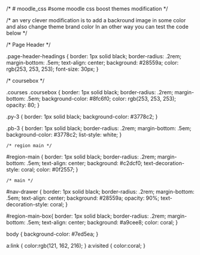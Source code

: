 
/* # moodle_css
#some moodle css boost themes modification */


/* an very clever modification is to add a backround image in some color and also change theme brand color
In an other way you can test the code below */

/* Page Header */
       
.page-header-headings {
    border: 1px solid black;
    border-radius: .2rem;
    margin-bottom: .5em;
    text-align: center;
    background: #28559a;
    color: rgb(253, 253, 253);
    font-size: 30px;
	}	
	

/* coursebox */

.courses .coursebox {
    border: 1px solid black;
    border-radius: .2rem;
    margin-bottom: .5em;
    background-color: #8fc6f0;
    color: rgb(253, 253, 253);
    opacity: 80;
	}

.py-3 {
    border: 1px solid black;
    background-color: #3778c2;
    	}
    
.pb-3 {
    border: 1px solid black;
    border-radius: .2rem;
    margin-bottom: .5em;
    background-color: #3778c2;
    list-style: white;
    	}


    /* region main */
    
#region-main {
    border: 1px solid black;
    border-radius: .2rem;
    margin-bottom: .5em;
    text-align: center;
    background: #c2dcf0;
    text-decoration-style: coral;
    color: #0f2557;
    }
    
    /* main */
    
#nav-drawer {
    border: 1px solid black;
    border-radius: .2rem;
    margin-bottom: .5em;
    text-align: center;
    background: #28559a;
    opacity: 90%;
    text-decoration-style: coral;
	}

#region-main-box{
    border: 1px solid black;
    border-radius: .2rem;
    margin-bottom: .5em;
    text-align: center;
    background: #a9cee8;
    color: coral;
	}

body {
    background-color: #7ed5ea;
    }

a:link {
    color:rgb(121, 162, 216);
    }
a:visited {
    color:coral;
    }
        
